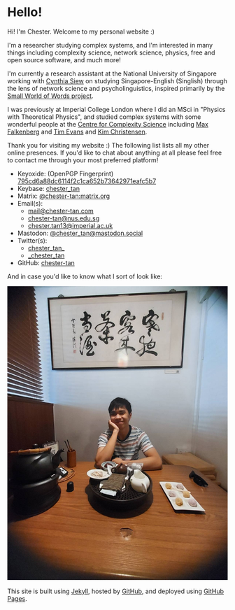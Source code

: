 # Hello!

Hi! I'm Chester. Welcome to my personal website \:\)

I'm a researcher studying complex systems, and I'm interested in many things including complexity science, network science, physics, free and open source software, and much more! 

I'm currently a research assistant at the National University of Singapore working with [Cynthia Siew](https://csqsiew.netlify.app/) on studying Singapore-English (Singlish) through the lens of network science and psycholinguistics, inspired primarily by the [Small World of Words project](https://smallworldofwords.org/en/project/home).

I was previously at Imperial College London where I did an MSci in \"Physics with Theoretical Physics\", and studied complex systems with some wonderful people at the [Centre for Complexity Science](https://www.imperial.ac.uk/complexity-science) including [Max Falkenberg](https://orcid.org/0000-0002-2986-2494) and [Tim Evans](http://netplexity.org/) and [Kim Christensen](https://www.imperial.ac.uk/people/k.christensen).

Thank you for visiting my website \:\) The following list lists all my other online presences. If you'd like to chat about anything at all please feel free to contact me through your most preferred platform!

- Keyoxide: (OpenPGP Fingerprint) [795cd6a88dc6114f2c1ca652b73642971eafc5b7](https://keyoxide.org/795cd6a88dc6114f2c1ca652b73642971eafc5b7)
- Keybase: [chester_tan](https://keybase.io/chester_tan)
- Matrix: [@chester-tan:matrix.org](https://matrix.to/#/@chester-tan:matrix.org)
- Email(s): 
  - [mail@chester-tan.com](mailto:mail@chester-tan.com)
  - [chester-tan@nus.edu.sg](mailto:chester-tan@nus.edu.sg)
  - [chester.tan13@imperial.ac.uk](mailto:chester.tan13@imperial.ac.uk)
- Mastodon: [@chester\_tan@mastodon.social](https://mastodon.social/@chester_tan)
- Twitter(s): 
  - [chester\_tan\_](https://twitter.com/chester_tan_)
  - [\_chester\_tan](https://twitter.com/_chester_tan)
- GitHub: [chester-tan](https://github.com/chester-tan)

And in case you'd like to know what I sort of look like:

![profile picture](./hello.jpg)

This site is built using [Jekyll](https://jekyllrb.com/), hosted by [GitHub](https://github.com), and deployed using [GitHub Pages](https://docs.github.com/en/pages/setting-up-a-github-pages-site-with-jekyll/about-github-pages-and-jekyll).
